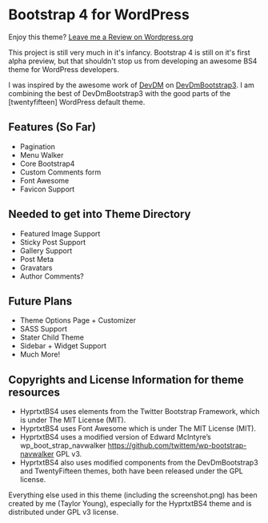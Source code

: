 # Bootstrap 4 for WordPress

Enjoy this theme? [Leave me a Review on Wordpress.org](https://wordpress.org/support/view/theme-reviews/bootstrap-four#postform)

This project is still very much in it's infancy. Bootstrap 4 is still on it's first alpha preview, but that shouldn't stop us from developing an awesome BS4 theme for WordPress developers.

I was inspired by the awesome work of [DevDM](http://devdm.com/) on [DevDmBootstrap3](https://github.com/dannymachal/DevDmBootstrap3). I am combining the best of DevDmBootstrap3 with the good parts of the [twentyfifteen] WordPress default theme.

## Features (So Far)

* Pagination
* Menu Walker
* Core Bootstrap4
* Custom Comments form
* Font Awesome
* Favicon Support

## Needed to get into Theme Directory

* Featured Image Support
* Sticky Post Support
* Gallery Support
* Post Meta
* Gravatars
* Author Comments?

## Future Plans

* Theme Options Page + Customizer
* SASS Support
* Stater Child Theme
* Sidebar + Widget Support
* Much More!

## Copyrights and License Information for theme resources

* HyprtxtBS4 uses elements from the Twitter Bootstrap Framework, which is under The MIT License (MIT).
* HyprtxtBS4 uses Font Awesome which is under The MIT License (MIT).
* HyprtxtBS4 uses a modified version of Edward McIntyre’s wp_boot_strap_navwalker https://github.com/twittem/wp-bootstrap-navwalker GPL v3.
* HyprtxtBS4 also uses modified components from the DevDmBootstrap3 and TwentyFifteen themes, both have been released under the GPL license.

Everything else used in this theme (including the screenshot.png) has been created by me (Taylor Young), especially for the HyprtxtBS4 theme and is distributed under GPL v3 license.
